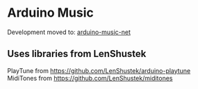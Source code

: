 Arduino Music
===

Development moved to: [arduino-music-net](https://github.com/domsleee/arduino-music-net)

## Uses libraries from LenShustek
PlayTune from https://github.com/LenShustek/arduino-playtune   
MidiTones from https://github.com/LenShustek/miditones
